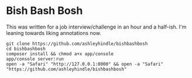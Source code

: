 # Bish Bash Bosh

This was written for a job interview/challenge in an hour and a half-ish.  I'm leaning towards liking annotations now.

```
git clone https://github.com/ashleyhindle/bishbashbosh
cd bishbashbosh
composer install && chmod a+x app/console
app/console server:run
open -a "Safari" "http://127.0.0.1:8000" && open -a "Safari" "https://github.com/ashleyhindle/bishbashbosh"
```